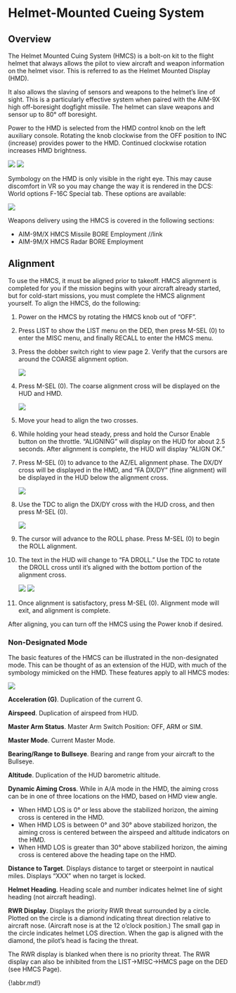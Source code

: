 # Helmet-Mounted Cueing System

## Overview

The Helmet Mounted Cuing System (HMCS) is a bolt-on kit to the flight helmet that always allows the pilot to
view aircraft and weapon information on the helmet visor. This is referred to as the Helmet Mounted Display
(HMD).

It also allows the slaving of sensors and weapons to the helmet’s line of sight. This is a particularly effective
system when paired with the AIM-9X high off-boresight dogfight missile. The helmet can slave weapons and
sensor up to 80° off boresight.

Power to the HMD is selected from the HMD control knob on the left auxiliary console. Rotating the knob
clockwise from the OFF position to INC (increase) provides power to the HMD. Continued clockwise rotation
increases HMD brightness.

![](img/img-191-1-screen.jpg)
![](img/img-191-2-screen.jpg)

Symbology on the HMD is only visible in the right eye. This may cause discomfort in VR so you may change the
way it is rendered in the DCS: World options F-16C Special tab. These options are available:

![](img/img-191-3-screen.jpg)


Weapons delivery using the HMCS is covered in the following sections:

- AIM-9M/X HMCS Missile BORE Employment //link
- AIM-9M/X HMCS Radar BORE Employment


## Alignment

To use the HMCS, it must be aligned prior to takeoff. HMCS alignment is completed for you if the mission
begins with your aircraft already started, but for cold-start missions, you must complete the HMCS alignment
yourself. To align the HMCS, do the following:

1. Power on the HMCS by rotating the HMCS knob out of “OFF”.
2. Press LIST to show the LIST menu on the DED, then press M-SEL (0) to enter the MISC menu, and
finally RECALL to enter the HMCS menu.
3. Press the dobber switch right to view page 2. Verify that the cursors are around the COARSE
alignment option.

    ![ ](img/img-192-665.jpg)


4. Press M-SEL (0). The coarse alignment cross will be displayed on the HUD and HMD.

    ![ ](img/img-192-1-screen.jpg)


5. Move your head to align the two crosses.
6. While holding your head steady, press and hold the Cursor Enable button on the throttle. “ALIGNING”
will display on the HUD for about 2.5 seconds. After alignment is complete, the HUD will display
 “ALIGN OK.”
7. Press M-SEL (0) to advance to the AZ/EL alignment phase. The DX/DY cross will be displayed in the
HMD, and “FA DX/DY” (fine alignment) will be displayed in the HUD below the alignment cross.

    ![ ](img/img-193-1-screen.jpg)

8. Use the TDC to align the DX/DY cross with the HUD cross, and then press M-SEL (0).

    ![ ](img/img-193-2-screen.jpg)


9. The cursor will advance to the ROLL phase. Press M-SEL (0) to begin the ROLL alignment.
10. The text in the HUD will change to “FA DROLL.” Use the TDC to rotate the DROLL cross until it’s
aligned with the bottom portion of the alignment cross.

    ![ ](img/img-194-1-screen.jpg)
    ![ ](img/img-194-2-screen.jpg)

11. Once alignment is satisfactory, press M-SEL (0). Alignment mode will exit, and alignment is complete.

After aligning, you can turn off the HMCS using the Power knob if desired.


### Non-Designated Mode

The basic features of the HMCS can be illustrated in the non-designated mode. This can be thought of as an
extension of the HUD, with much of the symbology mimicked on the HMD. These features apply to all HMCS
modes:

![](img/img-195-1-screen.jpg)

**Acceleration (G)**. Duplication of the current G.

**Airspeed**. Duplication of airspeed from HUD.

**Master Arm Status**. Master Arm Switch Position: OFF, ARM or SIM.

**Master Mode**. Current Master Mode.

**Bearing/Range to Bullseye**. Bearing and range from your aircraft to the Bullseye.

**Altitude**. Duplication of the HUD barometric altitude.

**Dynamic Aiming Cross**. While in A/A mode in the HMD, the aiming cross can be in one of three locations on
the HMD, based on HMD view angle.

- When HMD LOS is 0° or less above the stabilized horizon, the aiming cross is centered in the HMD.
- When HMD LOS is between 0° and 30° above stabilized horizon, the aiming cross is centered
between the airspeed and altitude indicators on the HMD.
- When HMD LOS is greater than 30° above stabilized horizon, the aiming cross is centered above the
heading tape on the HMD.

**Distance to Target**. Displays distance to target or steerpoint in nautical miles. Displays “XXX” when no target is
locked.

**Helmet Heading**. Heading scale and number indicates helmet line of sight heading (not aircraft heading).

**RWR Display**. Displays the priority RWR threat surrounded by a circle. Plotted on the circle is a diamond
indicating threat direction relative to aircraft nose. (Aircraft nose is at the 12 o’clock position.) The small gap in
the circle indicates helmet LOS direction. When the gap is aligned with the diamond, the pilot’s head is facing
the threat.

The RWR display is blanked when there is no priority threat. The RWR display can also be inhibited from the
LIST→MISC→HMCS page on the DED (see HMCS Page).



{!abbr.md!}
